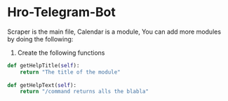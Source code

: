 # Hro-Telegram-Bot

Scraper is the main file, Calendar is a module,
You can add more modules by doing the following:

1. Create the following functions
```python
def getHelpTitle(self):
    return "The title of the module"
    
def getHelpText(self):
    return "/command returns alls the blabla"
```
